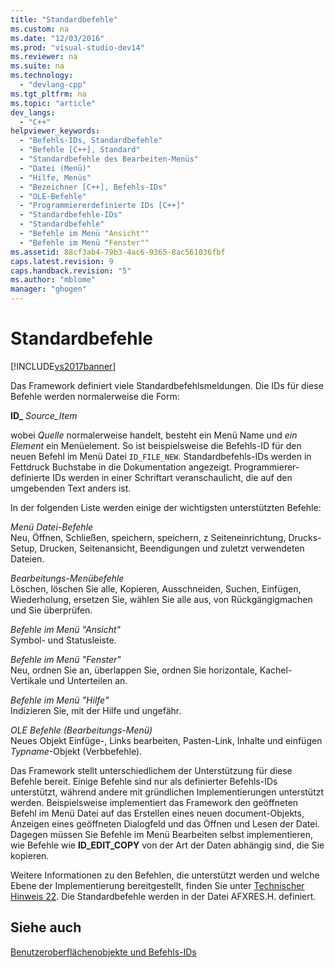 ```yaml
---
title: "Standardbefehle"
ms.custom: na
ms.date: "12/03/2016"
ms.prod: "visual-studio-dev14"
ms.reviewer: na
ms.suite: na
ms.technology: 
  - "devlang-cpp"
ms.tgt_pltfrm: na
ms.topic: "article"
dev_langs: 
  - "C++"
helpviewer_keywords: 
  - "Befehls-IDs, Standardbefehle"
  - "Befehle [C++], Standard"
  - "Standardbefehle des Bearbeiten-Menüs"
  - "Datei (Menü)"
  - "Hilfe, Menüs"
  - "Bezeichner [C++], Befehls-IDs"
  - "OLE-Befehle"
  - "Programmiererdefinierte IDs [C++]"
  - "Standardbefehle-IDs"
  - "Standardbefehle"
  - "Befehle im Menü "Ansicht""
  - "Befehle im Menü "Fenster""
ms.assetid: 88cf3ab4-79b3-4ac6-9365-8ac561036fbf
caps.latest.revision: 9
caps.handback.revision: "5"
ms.author: "mblome"
manager: "ghogen"
---
```

# Standardbefehle
[!INCLUDE[vs2017banner](../assembler/inline/includes/vs2017banner.md)]

Das Framework definiert viele Standardbefehlsmeldungen.  Die IDs für diese Befehle werden normalerweise die Form:  
  
 **ID\_** *Source\_Item*  
  
 wobei *Quelle* normalerweise handelt, besteht ein Menü Name und *ein Element* ein Menüelement.  So ist beispielsweise die Befehls\-ID für den neuen Befehl im Menü Datei `ID_FILE_NEW`.  Standardbefehls\-IDs werden in Fettdruck Buchstabe in die Dokumentation angezeigt.  Programmierer\-definierte IDs werden in einer Schriftart veranschaulicht, die auf den umgebenden Text anders ist.  
  
 In der folgenden Liste werden einige der wichtigsten unterstützten Befehle:  
  
 *Menü Datei\-Befehle*  
 Neu, Öffnen, Schließen, speichern, speichern, z Seiteneinrichtung, Drucks\-Setup, Drucken, Seitenansicht, Beendigungen und zuletzt verwendeten Dateien.  
  
 *Bearbeitungs\-Menübefehle*  
 Löschen, löschen Sie alle, Kopieren, Ausschneiden, Suchen, Einfügen, Wiederholung, ersetzen Sie, wählen Sie alle aus, von Rückgängigmachen und Sie überprüfen.  
  
 *Befehle im Menü "Ansicht"*  
 Symbol\- und Statusleiste.  
  
 *Befehle im Menü "Fenster"*  
 Neu, ordnen Sie an, überlappen Sie, ordnen Sie horizontale, Kachel\-Vertikale und Unterteilen an.  
  
 *Befehle im Menü "Hilfe"*  
 Indizieren Sie, mit der Hilfe und ungefähr.  
  
 *OLE Befehle \(Bearbeitungs\-Menü\)*  
 Neues Objekt Einfüge\-, Links bearbeiten, Pasten\-Link, Inhalte und einfügen *Typname*\-Objekt \(Verbbefehle\).  
  
 Das Framework stellt unterschiedlichem der Unterstützung für diese Befehle bereit.  Einige Befehle sind nur als definierter Befehls\-IDs unterstützt, während andere mit gründlichen Implementierungen unterstützt werden.  Beispielsweise implementiert das Framework den geöffneten Befehl im Menü Datei auf das Erstellen eines neuen document\-Objekts, Anzeigen eines geöffneten Dialogfeld und das Öffnen und Lesen der Datei.  Dagegen müssen Sie Befehle im Menü Bearbeiten selbst implementieren, wie Befehle wie **ID\_EDIT\_COPY** von der Art der Daten abhängig sind, die Sie kopieren.  
  
 Weitere Informationen zu den Befehlen, die unterstützt werden und welche Ebene der Implementierung bereitgestellt, finden Sie unter [Technischer Hinweis 22](../mfc/tn022-standard-commands-implementation.md).  Die Standardbefehle werden in der Datei AFXRES.H. definiert.  
  
## Siehe auch  
 [Benutzeroberflächenobjekte und Befehls\-IDs](../mfc/user-interface-objects-and-command-ids.md)